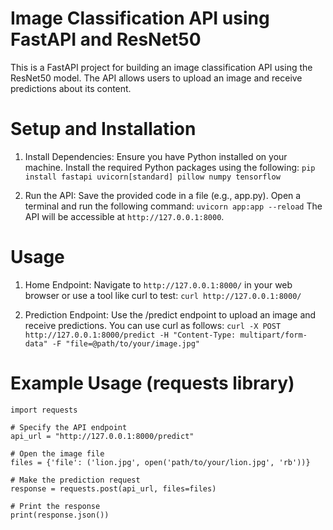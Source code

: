 # Image Classification API using FastAPI and ResNet50
This is a FastAPI project for building an image classification API using the ResNet50 model. The API allows users to upload an image and receive predictions about its content.

# Setup and Installation
1. Install Dependencies:
Ensure you have Python installed on your machine. Install the required Python packages using the following:
`pip install fastapi uvicorn[standard] pillow numpy tensorflow`

3. Run the API:
Save the provided code in a file (e.g., app.py). Open a terminal and run the following command:
`uvicorn app:app --reload`
The API will be accessible at `http://127.0.0.1:8000`.

# Usage 
1. Home Endpoint:
Navigate to `http://127.0.0.1:8000/` in your web browser or use a tool like curl to test:
`curl http://127.0.0.1:8000/`

2. Prediction Endpoint:
Use the /predict endpoint to upload an image and receive predictions. You can use curl as follows:
`curl -X POST http://127.0.0.1:8000/predict -H "Content-Type: multipart/form-data" -F "file=@path/to/your/image.jpg"`

# Example Usage (requests library)

```
import requests

# Specify the API endpoint
api_url = "http://127.0.0.1:8000/predict"

# Open the image file
files = {'file': ('lion.jpg', open('path/to/your/lion.jpg', 'rb'))}

# Make the prediction request
response = requests.post(api_url, files=files)

# Print the response
print(response.json())
```


 
